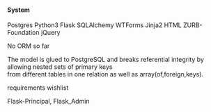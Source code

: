 #### System
Postgres Python3 Flask SQLAlchemy WTForms Jinja2 HTML ZURB-Foundation jQuery

No ORM so far

The  model is glued to PostgreSQL and breaks referential integrity by allowing nested sets of primary keys<br>
from different tables in one relation as well as array(of,foreign,keys).<br>

requirements wishlist

Flask-Principal,
Flask_Admin

